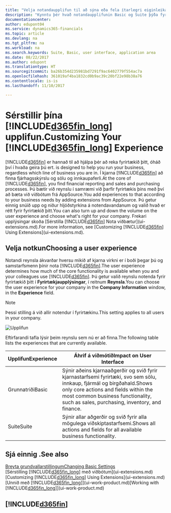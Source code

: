 ```yaml
---
title: "Velja notandaupplifun til að sýna eða fela ítarlegri eiginleika | Microsoft Docs"
description: "Kynntu þér hvað notandaupplifunin Basic og Suite þýða fyrir notandaviðmótið, kerfishlutana og fyrirtækið þitt í Dynamics 365 Business edition."
documentationcenter: 
author: edupont04
ms.service: dynamics365-financials
ms.topic: article
ms.devlang: na
ms.tgt_pltfrm: na
ms.workload: na
ms.search.keywords: Suite, Basic, user interface, application area
ms.date: 08/22/2017
ms.author: edupont
ms.translationtype: HT
ms.sourcegitcommit: ba26b354d235981bd7291f9ac6402779f554ac7a
ms.openlocfilehash: 361019af4ba1832cd0b9ac39c20bf22e98b38a76
ms.contentlocale: is-is
ms.lasthandoff: 11/10/2017

---
```

# <a name="customizing-your-included365finlongincludesd365finlongmdmd-experience"></a><span data-ttu-id="13cc9-103">Sérstillir þína [!INCLUDE[d365fin_long](includes/d365fin_long_md.md)] upplifun.</span><span class="sxs-lookup"><span data-stu-id="13cc9-103">Customizing Your [!INCLUDE[d365fin_long](includes/d365fin_long_md.md)] Experience</span></span>
[!INCLUDE[d365fin](includes/d365fin_md.md)]<span data-ttu-id="13cc9-104"> er hannað til að hjálpa þér að reka fyrirtækið þitt, óháð því í hvaða geira þú ert.</span><span class="sxs-lookup"><span data-stu-id="13cc9-104"> is designed to help you run your business, regardless which line of business you are in.</span></span> <span data-ttu-id="13cc9-105">Í kjarna [!INCLUDE[d365fin](includes/d365fin_md.md)] að finna fjárhagsskýrslu og sölu og innkaupaferli.</span><span class="sxs-lookup"><span data-stu-id="13cc9-105">At the core of [!INCLUDE[d365fin](includes/d365fin_md.md)], you find financial reporting and sales and purchasing processes.</span></span> <span data-ttu-id="13cc9-106">Þú bætir við reynslu í samræmi við þarfir fyrirtækis þíns með því að bæta við viðbótum frá AppSource.</span><span class="sxs-lookup"><span data-stu-id="13cc9-106">You add experiences to that according to your business needs by adding extensions from AppSource.</span></span> <span data-ttu-id="13cc9-107">Þú getur einnig snúið upp og niður hljóðstyrkina á notendavandanum og valið hvað er rétt fyrir fyrirtækið þitt.</span><span class="sxs-lookup"><span data-stu-id="13cc9-107">You can also turn up and down the volume on the user experience and choose what's right for your company.</span></span> <span data-ttu-id="13cc9-108">Frekari upplýsingar skoða [Sérstilla [!INCLUDE[d365fin](includes/d365fin_md.md)] Nota viðbætur](ui-extensions.md).</span><span class="sxs-lookup"><span data-stu-id="13cc9-108">For more information, see [Customizing [!INCLUDE[d365fin](includes/d365fin_md.md)] Using Extensions](ui-extensions.md).</span></span>

## <a name="choosing-a-user-experience"></a><span data-ttu-id="13cc9-109">Velja notkun</span><span class="sxs-lookup"><span data-stu-id="13cc9-109">Choosing a user experience</span></span>
<span data-ttu-id="13cc9-110">Notandi reynsla ákvarðar hversu mikið af kjarna virkni er í boði þegar þú og samstarfsmenn þínir nota [!INCLUDE[d365fin](includes/d365fin_md.md)].</span><span class="sxs-lookup"><span data-stu-id="13cc9-110">The user experience determines how much of the core functionality is available when you and your colleagues use [!INCLUDE[d365fin](includes/d365fin_md.md)].</span></span> <span data-ttu-id="13cc9-111">Þú getur valið reynslu notenda fyrir fyrirtækið þitt í **Fyrirtækjaupplýsingar**, í reitnum **Reynsla**.</span><span class="sxs-lookup"><span data-stu-id="13cc9-111">You can choose the user experience for your company in the **Company Information** window, in the **Experience** field.</span></span>

> [!NOTE]  
>   <span data-ttu-id="13cc9-112">Þessi stilling á við allir notendur í fyrirtækinu.</span><span class="sxs-lookup"><span data-stu-id="13cc9-112">This setting applies to all users in your company.</span></span>

![Upplifun](media/ui-experience/experience.gif)

<span data-ttu-id="13cc9-114">Eftirfarandi tafla lýsir þeim reynslu sem nú er að finna.</span><span class="sxs-lookup"><span data-stu-id="13cc9-114">The following table lists the experiences that are currently available.</span></span>

| <span data-ttu-id="13cc9-115">Upplifun</span><span class="sxs-lookup"><span data-stu-id="13cc9-115">Experience</span></span> | <span data-ttu-id="13cc9-116">Áhrif á viðmótið</span><span class="sxs-lookup"><span data-stu-id="13cc9-116">Impact on User Interface</span></span> |
| --- | --- |
| <span data-ttu-id="13cc9-117">Grunnatriði</span><span class="sxs-lookup"><span data-stu-id="13cc9-117">Basic</span></span> |<span data-ttu-id="13cc9-118">Sýnir aðeins kjarnaaðgerðir og svið fyrir kjarnastarfsemi fyrirtæki, svo sem sölu, innkaup, fjármál og birgðahald.</span><span class="sxs-lookup"><span data-stu-id="13cc9-118">Shows only core actions and fields within the most common business functionality, such as sales, purchasing, inventory, and finance.</span></span> |
| <span data-ttu-id="13cc9-119">Suite</span><span class="sxs-lookup"><span data-stu-id="13cc9-119">Suite</span></span> |<span data-ttu-id="13cc9-120">Sýnir allar aðgerðir og svið fyrir alla mögulega viðskiptastarfsemi.</span><span class="sxs-lookup"><span data-stu-id="13cc9-120">Shows all actions and fields for all available business functionality.</span></span>|

## <a name="see-also"></a><span data-ttu-id="13cc9-121">Sjá einnig .</span><span class="sxs-lookup"><span data-stu-id="13cc9-121">See also</span></span>
[<span data-ttu-id="13cc9-122">Breyta grundvallarstillingum</span><span class="sxs-lookup"><span data-stu-id="13cc9-122">Changing Basic Settings</span></span>](ui-change-basic-settings.md)  
<span data-ttu-id="13cc9-123">[Sérstilling [!INCLUDE[d365fin_long](includes/d365fin_long_md.md)] með viðbótum](ui-extensions.md)</span><span class="sxs-lookup"><span data-stu-id="13cc9-123">[Customizing [!INCLUDE[d365fin_long](includes/d365fin_long_md.md)] Using Extensions](ui-extensions.md)</span></span>  
<span data-ttu-id="13cc9-124">[Unnið með [!INCLUDE[d365fin_long](includes/d365fin_long_md.md)]](ui-work-product.md)</span><span class="sxs-lookup"><span data-stu-id="13cc9-124">[Working with [!INCLUDE[d365fin_long](includes/d365fin_long_md.md)]](ui-work-product.md)</span></span>

## [!INCLUDE[d365fin](includes/free_trial_md.md)]

